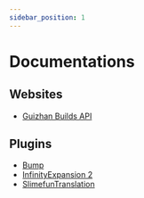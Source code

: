 ```yaml
---
sidebar_position: 1
---
```


# Documentations

## Websites

- [Guizhan Builds API](/guizhan-builds/api/reference)

## Plugins

- [Bump](/bump/)
- [InfinityExpansion 2](/infinity-expansion-2/)
- [SlimefunTranslation](/slimefun-translation/)
